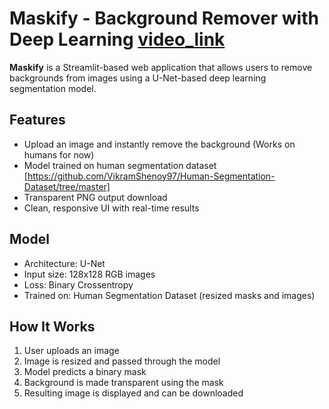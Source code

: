 # Maskify - Background Remover with Deep Learning [video_link](https://screenrec.com/share/Du5BtCbwXR)

**Maskify** is a Streamlit-based web application that allows users to remove backgrounds from images using a U-Net-based deep learning segmentation model.

##  Features

- Upload an image and instantly remove the background (Works on humans for now)
- Model trained on human segmentation dataset [https://github.com/VikramShenoy97/Human-Segmentation-Dataset/tree/master]
- Transparent PNG output download
- Clean, responsive UI with real-time results

##  Model

- Architecture: U-Net
- Input size: 128x128 RGB images
- Loss: Binary Crossentropy
- Trained on: Human Segmentation Dataset (resized masks and images)

##  How It Works

1. User uploads an image
2. Image is resized and passed through the model
3. Model predicts a binary mask
4. Background is made transparent using the mask
5. Resulting image is displayed and can be downloaded
